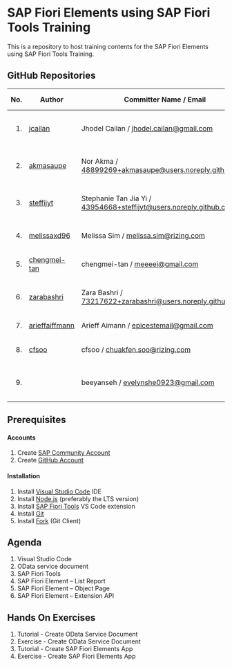 # SAP Fiori Elements using SAP Fiori Tools Training

This is a repository to host training contents for the SAP Fiori Elements using SAP Fiori Tools Training.

## GitHub Repositories

| No. | Author | Committer Name / Email | Latest Commit / Date | Commits |
| ---:| ------ | ---------------------- | -------------------- |:-------:|
| 1. | [jcailan](https:&#x2F;&#x2F;github.com&#x2F;jcailan) | Jhodel Cailan / jhodel.cailan@gmail.com | [Fixed documentation (#3)](https:&#x2F;&#x2F;github.com&#x2F;jcailan&#x2F;fiori-element&#x2F;commit&#x2F;d7c3e6f4dd85300dcd6c99eee45b6794eb538154) / Thu Nov 05 2020 | [4](https:&#x2F;&#x2F;github.com&#x2F;jcailan&#x2F;fiori-element&#x2F;commits) |
| 2. | [akmasaupe](https:&#x2F;&#x2F;github.com&#x2F;akmasaupe) | Nor Akma / 48899269+akmasaupe@users.noreply.github.com | [Added a demo pull request (#1)](https:&#x2F;&#x2F;github.com&#x2F;akmasaupe&#x2F;fiori-element&#x2F;commit&#x2F;7d617a7670540d0157f3390ee703582df8f02f9d) / Thu Nov 05 2020 | [3](https:&#x2F;&#x2F;github.com&#x2F;akmasaupe&#x2F;fiori-element&#x2F;commits) |
| 3. | [steffijyt](https:&#x2F;&#x2F;github.com&#x2F;steffijyt) | Stephanie Tan Jia Yi / 43954668+steffijyt@users.noreply.github.com | [Added a demo pull request (#1)](https:&#x2F;&#x2F;github.com&#x2F;steffijyt&#x2F;fiori-element&#x2F;commit&#x2F;f2acf0daede7fbd845b8254275f86d7232183d84) / Thu Nov 05 2020 | [3](https:&#x2F;&#x2F;github.com&#x2F;steffijyt&#x2F;fiori-element&#x2F;commits) |
| 4. | [melissaxd96](https:&#x2F;&#x2F;github.com&#x2F;melissaxd96) | Melissa Sim / melissa.sim@rizing.com | [this is my commit](https:&#x2F;&#x2F;github.com&#x2F;melissaxd96&#x2F;fiori-element&#x2F;commit&#x2F;2217694e6a8c5464d8f65d756e4a399b333b44a0) / Thu Nov 05 2020 | [5](https:&#x2F;&#x2F;github.com&#x2F;melissaxd96&#x2F;fiori-element&#x2F;commits) |
| 5. | [chengmei-tan](https:&#x2F;&#x2F;github.com&#x2F;chengmei-tan) | chengmei-tan / meeeei@gmail.com | [Commit from main (2)](https:&#x2F;&#x2F;github.com&#x2F;chengmei-tan&#x2F;fiori-element&#x2F;commit&#x2F;3c98f71c6f737f59b1c5fde573f002ec9053f31a) / Thu Nov 05 2020 | [15](https:&#x2F;&#x2F;github.com&#x2F;chengmei-tan&#x2F;fiori-element&#x2F;commits) |
| 6. | [zarabashri](https:&#x2F;&#x2F;github.com&#x2F;zarabashri) | Zara Bashri / 73217622+zarabashri@users.noreply.github.com | [Fixed documentation (#2)](https:&#x2F;&#x2F;github.com&#x2F;zarabashri&#x2F;fiori-element&#x2F;commit&#x2F;9eec1010694b7440da8fd15540675105c18129c9) / Thu Nov 05 2020 | [5](https:&#x2F;&#x2F;github.com&#x2F;zarabashri&#x2F;fiori-element&#x2F;commits) |
| 7. | [arieffaiffmann](https:&#x2F;&#x2F;github.com&#x2F;arieffaiffmann) | Arieff Aimann / epicestemail@gmail.com | [test](https:&#x2F;&#x2F;github.com&#x2F;arieffaiffmann&#x2F;fiori-element&#x2F;commit&#x2F;5d15c23848fe62355095737a52f202bcefb622a7) / Thu Nov 05 2020 | [1](https:&#x2F;&#x2F;github.com&#x2F;arieffaiffmann&#x2F;fiori-element&#x2F;commits) |
| 8. | [cfsoo](https:&#x2F;&#x2F;github.com&#x2F;cfsoo) | cfsoo / chuakfen.soo@rizing.com | [commit test](https:&#x2F;&#x2F;github.com&#x2F;cfsoo&#x2F;fiori-element&#x2F;commit&#x2F;345eb08d9792c6667b34a83ed0ffb46c14529f9e) / Thu Nov 05 2020 | [4](https:&#x2F;&#x2F;github.com&#x2F;cfsoo&#x2F;fiori-element&#x2F;commits) |
| 9. | []() | beeyanseh / evelynshe0923@gmail.com | [Added a demo pull request](https:&#x2F;&#x2F;github.com&#x2F;sby0923&#x2F;fiori-element&#x2F;commit&#x2F;ae435d0af62e14735141a2bcf5117aa3f3dd9ab1) / Thu Nov 05 2020 | [5](https:&#x2F;&#x2F;github.com&#x2F;sby0923&#x2F;fiori-element&#x2F;commits) |

## Prerequisites

#### Accounts

1. Create [SAP Community Account](https://community.sap.com/)
2. Create [GitHub Account](https://github.com/join)

#### Installation

1. Install [Visual Studio Code](https://code.visualstudio.com/download) IDE
2. Install [Node.js](https://nodejs.org/en/download/) (preferably the LTS version)
3. Install [SAP Fiori Tools](https://marketplace.visualstudio.com/items?itemName=SAPSE.sap-ux-fiori-tools-extension-pack) VS Code extension
4. Install [Git](https://git-scm.com/downloads)
5. Install [Fork](https://git-fork.com/) (Git Client)

## Agenda

1. Visual Studio Code
2. OData service document
3. SAP Fiori Tools
4. SAP Fiori Element – List Report
5. SAP Fiori Element – Object Page
6. SAP Fiori Element – Extension API

## Hands On Exercises

1. Tutorial - Create OData Service Document
2. Exercise - Create OData Service Document
3. Tutorial - Create SAP Fiori Elements App
4. Exercise - Create SAP Fiori Elements App